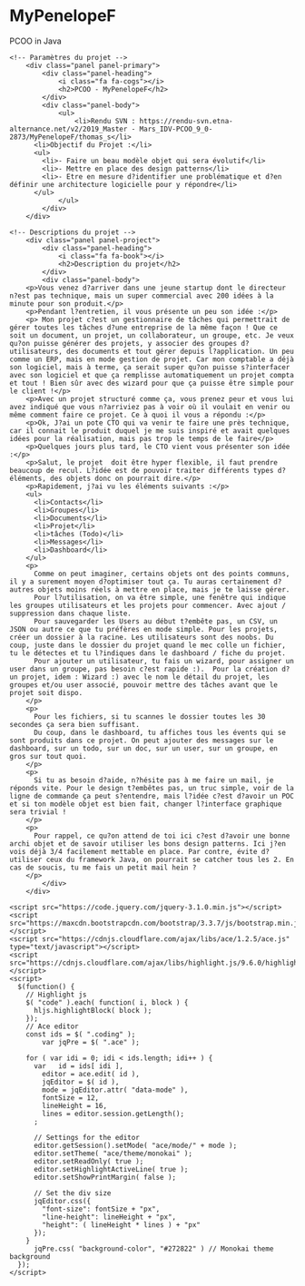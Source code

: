 # MyPenelopeF
PCOO in Java


<!DOCTYPE html>
<html>
	<head>
		<meta http-equiv="Content-Type" content="text/html; charset=UTF-8">
		<title>PCOO - MyPenelopeF</title>
		<link rel="stylesheet" href="https://maxcdn.bootstrapcdn.com/font-awesome/4.6.3/css/font-awesome.min.css">
		<link rel="stylesheet" href="https://maxcdn.bootstrapcdn.com/bootstrap/3.3.7/css/bootstrap.min.css">
		<link rel="stylesheet" href="https://cdnjs.cloudflare.com/ajax/libs/highlight.js/9.5.0/styles/monokai-sublime.min.css">
		<link rel="stylesheet" href="https://intra.etna-alternance.net/css/sujet-html-prep-new.css">
	</head>
	<body>

    <!-- Paramètres du projet -->
		<div class="panel panel-primary">
			<div class="panel-heading">
				<i class="fa fa-cogs"></i>
				<h2>PCOO - MyPenelopeF</h2>
			</div>
			<div class="panel-body">
				<ul>
					<li>Rendu SVN : https://rendu-svn.etna-alternance.net/v2/2019_Master - Mars_IDV-PCOO_9_0-2873/MyPenelopeF/thomas_s</li>
          <li>Objectif du Projet :</li>
          <ul>
            <li>- Faire un beau modèle objet qui sera évolutif</li>
            <li>- Mettre en place des design patterns</li>
            <li>- Etre en mesure d?identifier une problématique et d?en définir une architecture logicielle pour y répondre</li>
          </ul>
				</ul>
			</div>
		</div>

    <!-- Descriptions du projet -->
		<div class="panel panel-project">
			<div class="panel-heading">
				<i class="fa fa-book"></i>
				<h2>Description du projet</h2>
			</div>
			<div class="panel-body">
        <p>Vous venez d?arriver dans une jeune startup dont le directeur n?est pas technique, mais un super commercial avec 200 idées à la minute pour son produit.</p>
        <p>Pendant l?entretien, il vous présente un peu son idée :</p>
        <p> Mon projet c?est un gestionnaire de tâches qui permettrait de gérer toutes les tâches d?une entreprise de la même façon ! Que ce soit un document, un projet, un collaborateur, un groupe, etc. Je veux qu?on puisse générer des projets, y associer des groupes d?utilisateurs, des documents et tout gérer depuis l?application. Un peu comme un ERP, mais en mode gestion de projet. Car mon comptable a déjà son logiciel, mais à terme, ça serait super qu?on puisse s?interfacer avec son logiciel et que ça remplisse automatiquement un projet compta et tout ! Bien sûr avec des wizard pour que ça puisse être simple pour le client !</p>
        <p>Avec un projet structuré comme ça, vous prenez peur et vous lui avez indiqué que vous n?arriviez pas à voir où il voulait en venir ou même comment faire ce projet. Ce à quoi il vous a répondu :</p>
        <p>Ok, J?ai un pote CTO qui va venir te faire une près technique, car il connait le produit duquel je me suis inspiré et avait quelques idées pour la réalisation, mais pas trop le temps de le faire</p>
        <p>Quelques jours plus tard, le CTO vient vous présenter son idée :</p>
        <p>Salut, le projet  doit être hyper flexible, il faut prendre beaucoup de recul. L?idée est de pouvoir traiter différents types d?éléments, des objets donc on pourrait dire.</p>
        <p>Rapidement, j?ai vu les éléments suivants :</p>
        <ul>
          <li>Contacts</li>
          <li>Groupes</li>
          <li>Documents</li>
          <li>Projet</li>
          <li>tâches (Todo)</li>
          <li>Messages</li>
          <li>Dashboard</li>
        </ul>
        <p>
          Comme on peut imaginer, certains objets ont des points communs, il y a surement moyen d?optimiser tout ça. Tu auras certainement d?autres objets moins réels à mettre en place, mais je te laisse gérer.
          Pour l?utilisation, on va être simple, une fenêtre qui indique les groupes utilisateurs et les projets pour commencer. Avec ajout / suppression dans chaque liste.
          Pour sauvegarder les Users au début t?embête pas, un CSV, un JSON ou autre ce que tu préfères en mode simple. Pour les projets, créer un dossier à la racine. Les utilisateurs sont des noobs. Du coup, juste dans le dossier du projet quand le mec colle un fichier, tu le détectes et tu l?indiques dans le dashboard / fiche du projet.
          Pour ajouter un utilisateur, tu fais un wizard, pour assigner un user dans un groupe, pas besoin c?est rapide :).  Pour la création d?un projet, idem : Wizard :) avec le nom le détail du projet, les groupes et/ou user associé, pouvoir mettre des tâches avant que le projet soit dispo.
        </p>
        <p>
          Pour les fichiers, si tu scannes le dossier toutes les 30 secondes ça sera bien suffisant.
          Du coup, dans le dashboard, tu affiches tous les évents qui se sont produits dans ce projet. On peut ajouter des messages sur le dashboard, sur un todo, sur un doc, sur un user, sur un groupe, en gros sur tout quoi.
        </p>
        <p>
          Si tu as besoin d?aide, n?hésite pas à me faire un mail, je réponds vite. Pour le design t?embêtes pas, un truc simple, voir de la ligne de commande ça peut s?entendre, mais l?idée c?est d?avoir un POC et si ton modèle objet est bien fait, changer l?interface graphique sera trivial !
        </p>
        <p>
          Pour rappel, ce qu?on attend de toi ici c?est d?avoir une bonne archi objet et de savoir utiliser les bons design patterns. Ici j?en vois déjà 3/4 facilement mettable en place. Par contre, évite d?utiliser ceux du framework Java, on pourrait se catcher tous les 2. En cas de soucis, tu me fais un petit mail hein ?
        </p>
			</div>
		</div>

    <script src="https://code.jquery.com/jquery-3.1.0.min.js"></script>
    <script src="https://maxcdn.bootstrapcdn.com/bootstrap/3.3.7/js/bootstrap.min.js"></script>
    <script src="https://cdnjs.cloudflare.com/ajax/libs/ace/1.2.5/ace.js" type="text/javascript"></script>
    <script src="https://cdnjs.cloudflare.com/ajax/libs/highlight.js/9.6.0/highlight.min.js"></script>
    <script>
      $(function() {
        // Highlight js
        $( "code" ).each( function( i, block ) {
          hljs.highlightBlock( block );
        });
        // Ace editor
        const ids = $( ".coding" );
            var jqPre = $( ".ace" );

        for ( var idi = 0; idi < ids.length; idi++ ) {
          var	id = ids[ idi ],
            editor = ace.edit( id ),
            jqEditor = $( id ),
            mode = jqEditor.attr( "data-mode" ),
            fontSize = 12,
            lineHeight = 16,
            lines = editor.session.getLength();
          ;

          // Settings for the editor
          editor.getSession().setMode( "ace/mode/" + mode );
          editor.setTheme( "ace/theme/monokai" );
          editor.setReadOnly( true );
          editor.setHighlightActiveLine( true );
          editor.setShowPrintMargin( false );

          // Set the div size
          jqEditor.css({
            "font-size": fontSize + "px",
            "line-height": lineHeight + "px",
            "height": ( lineHeight * lines ) + "px"
          });
        }
          jqPre.css( "background-color", "#272822" ) // Monokai theme background
      });
    </script>
  </body>
</html>

